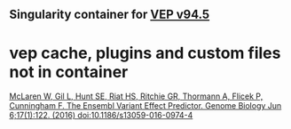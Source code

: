 ## Singularity container for [VEP v94.5](https://www.ensembl.org/info/docs/tools/vep/index.html) 

# vep cache, plugins and custom files not in container

[McLaren W, Gil L, Hunt SE, Riat HS, Ritchie GR, Thormann A, Flicek P, Cunningham F. The Ensembl Variant Effect Predictor. Genome Biology Jun 6;17(1):122. (2016) doi:10.1186/s13059-016-0974-4](https://genomebiology.biomedcentral.com/articles/10.1186/s13059-016-0974-4)

